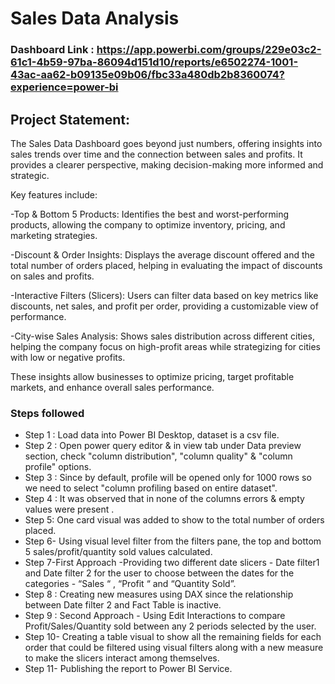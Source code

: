 # Sales Data Analysis

### Dashboard Link : https://app.powerbi.com/groups/229e03c2-61c1-4b59-97ba-86094d151d10/reports/e6502274-1001-43ac-aa62-b09135e09b06/fbc33a480db2b8360074?experience=power-bi

## Project Statement:

The Sales Data Dashboard goes beyond just numbers, offering insights into sales trends over time and the connection between sales and profits. It provides a clearer perspective, making decision-making more informed and strategic.

Key features include:

-Top & Bottom 5 Products: Identifies the best and worst-performing products, allowing the company to optimize inventory, pricing, and marketing strategies.


-Discount & Order Insights: Displays the average discount offered and the total number of orders placed, helping in evaluating the impact of discounts on sales and profits.


-Interactive Filters (Slicers): Users can filter data based on key metrics like discounts, net sales, and profit per order, providing a customizable view of performance.


-City-wise Sales Analysis: Shows sales distribution across different cities, helping the company focus on high-profit areas while strategizing for cities with low or negative profits.


These insights allow businesses to optimize pricing, target profitable markets, and enhance overall sales performance.
### Steps followed 

- Step 1 : Load data into Power BI Desktop, dataset is a csv file.
- Step 2 : Open power query editor & in view tab under Data preview section, check "column distribution", "column quality" & "column profile" options.
- Step 3 : Since by default, profile will be opened only for 1000 rows so we need to select "column profiling based on entire dataset".
- Step 4 : It was observed that in none of the columns errors & empty values were present .
- Step 5: One card visual was added to show to the total number of orders placed.
- Step 6- Using visual level filter from the filters pane, the top and bottom 5 sales/profit/quantity sold values calculated.
- Step 7-First Approach -Providing two different date slicers - Date filter1 and Date filter 2 for the user to choose between the dates for the categories - “Sales “ , “Profit “ and “Quantity Sold”.
- Step 8 : Creating new measures  using DAX since the relationship between Date filter 2 and  Fact Table is inactive.
- Step 9 : Second Approach - Using Edit Interactions to compare Profit/Sales/Quantity sold between any 2 periods selected by the user.
- Step 10- Creating a table visual to show all the remaining fields for each order that could be filtered using visual filters along with a new measure to make the slicers interact among themselves.
- Step 11- Publishing the report to Power BI Service.
